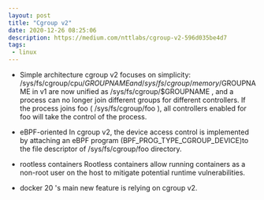 ```yaml
---
layout: post
title: "Cgroup v2"
date: 2020-12-26 08:25:06
description: https://medium.com/nttlabs/cgroup-v2-596d035be4d7
tags:
 - linux
---
```


- Simple architecture
cgroup v2 focuses on simplicity: /sys/fs/cgroup/cpu/$GROUPNAME and /sys/fs/cgroup/memory/$GROUPNAME in v1 are now unified as /sys/fs/cgroup/$GROUPNAME , and a process can no longer join different groups for different controllers. If the process joins foo ( /sys/fs/cgroup/foo ), all controllers enabled for foo will take the control of the process.
- eBPF-oriented
In cgroup v2, the device access control is implemented by attaching an eBPF program (BPF_PROG_TYPE_CGROUP_DEVICE)to the file descriptor of /sys/fs/cgroup/foo directory.
- rootless containers
Rootless containers allow running containers as a non-root user on the host to mitigate potential runtime vulnerabilities.

- docker 20 's main new feature is relying on cgroup v2. 
